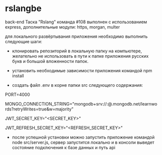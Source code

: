 # rslangbe

back-end Таска "Rslang" команда #108
выполнен с использованием express, дополнительные модули: https, morgan, multer

для локального развёртывания приложения необходимо выполнить следующие шаги:

- клонировать репозиторий в локальную папку на компьютере, желательно не использовать в пути к папке приложения русских букв и большой вложенности папок.

- установить необходимые зависимости приложения командой npm install

- создать файл .env в корне папки src следующего содержания:

PORT=4000

MONGO_CONNECTION_STRING="mongodb+srv://<LOGIN>:<PASSWORD>@<URL>.mongodb.net/learnwords?retryWrites=true&w=majority"

JWT_SECRET_KEY="<SECRET_KEY>"

JWT_REFRESH_SECRET_KEY="<REFRESH_SECRET_KEY>"

- после успешной установки можно запустить приложение командой node src/server.js, 
  сервер запустится локально и в консоли выведет состояние подключения к базе данных и путь api
